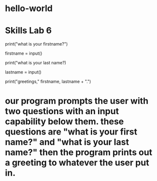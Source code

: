 # hello-world
# Skills Lab 6

print("what is your firstname?")

firstname = input()

print("what is your last name?)

lastname = input()

print("greetings," firstname, lastname + ".")


# our program prompts the user with two questions with an input capability below them. these questions are "what is your first name?" and "what is your last name?" then the program prints out a greeting to whatever the user put in. 
